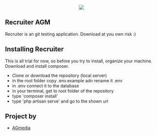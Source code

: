 <p align="center"><img src="http://www.agmedia.hr/placeholders/logo@2x.png"></p>

## Recruiter AGM

Recruiter is an git testing application. Download at you own risk :)

## Installing Recruiter

This is all trial for now, so before you try to install, organize your machine. Download and install composer.

- Clone or download the repository (local server)
- in the root folder copy .env.example adn rename it .env
- in .env connect it to the database
- in your terminal, get to root folder of the repository
- type 'composer install'
- type 'php artisan serve' and go to the shown url

## Project by

- [AGmedia](http://www.agmedia.hr)
